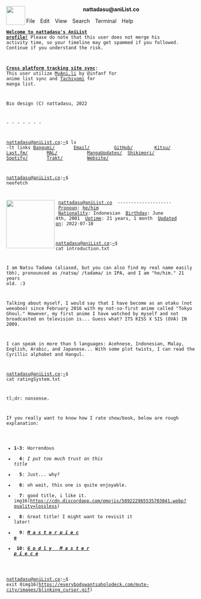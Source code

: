 <p align=center><img src="https://media.discordapp.net/attachments/591889046020554772/962620044041404446/windowbutton.png" width=50 align="left"><b>nattadasu&commat;aniList.co</b></p>File&emsp;Edit&emsp;View&emsp;Search&emsp;Terminal&emsp;Help

<code>[**Welcome to nattadasu's AniList profile!**]()
Please do note that this user does not merge his activity time, so your timeline may get spammed if you followed. Continue if you understand the risk.

[**Cross platform tracking site sync**]():
This user utilize [MyAni.li](https://myani.li) by @infanf for anime list sync and [Tachiyomi](https://tachiyomi.org/) for manga list.

Bio design (C) nattadasu, 2022

&dash; &dash; &dash; &dash; &dash; &dash; &dash;

[nattadasu@aniList.co]():[~]()$ ls -lt links
[Bangumi/](https://bgm.tv/user/nattadasu)&emsp;&emsp;&emsp;&emsp;&emsp;&emsp;&emsp;[Email/](mailto:hello@nattadasu.my.id)&emsp;&emsp;&emsp;&emsp;&emsp;&emsp;&emsp;&emsp;&emsp;[GitHub/](https://github.com/nattadasu)&emsp;&emsp;&emsp;&emsp;&emsp;&emsp;&emsp;&emsp;[Kitsu/](https://kitsu.io/nattadasu)&emsp;&emsp;&emsp;&emsp;&emsp;&emsp;&emsp;&emsp;&emsp;[Last.fm/](https://www.last.fm/user/nattadasu)&emsp;&emsp;&emsp;&emsp;&emsp;&emsp;&emsp;[MAL/](https://myanimelist.net/profile/nattadasu)&emsp;&emsp;&emsp;&emsp;&emsp;&emsp;&emsp;&emsp;&emsp;&emsp;&emsp;[MangaUpdates/](https://www.mangaupdates.com/member/qfad9yk/nattadasu)&emsp;&emsp;[Shikimori/](https://shikimori.one/nattadasu)&emsp;&emsp;&emsp;&emsp;&emsp;[Spotify/](https://open.spotify.com/user/nattadasu)&emsp;&emsp;&emsp;&emsp;&emsp;&emsp;&emsp;[Trakt/](https://trakt.tv/users/nattadasu)&emsp;&emsp;&emsp;&emsp;&emsp;&emsp;&emsp;&emsp;&emsp;[Website/](https://nattadasu.my.id/)&emsp;&emsp;&emsp;&emsp;&emsp;&emsp;&emsp;

[nattadasu@aniList.co]():[~]()$ neofetch

<img src="https://s4.anilist.co/file/anilistcdn/user/avatar/large/b74392-XkexckIDxlcd.png" width="128" align="left">&emsp;[nattadasu]()@[aniList.co]()
&emsp;&dash;&dash;&dash;&dash;&dash;&dash;&dash;&dash;&dash;&dash;&dash;&dash;&dash;&dash;&dash;&dash;&dash;&dash;&dash;&dash;
&emsp;[Pronoun](): [he/him](https://pronoundb.org/api/v1/lookup?platform=github&id=49780229)
&emsp;[Nationality](): Indonesian
&emsp;[Birthday](): June 4th, 2001
&emsp;[Uptime](): 21 years, 1 month
&emsp;[Updated on](): 2022-07-10

[nattadasu@aniList.co]():[~]()$ cat introduction.txt

I am Natsu Tadama (aliased, but you can also find my real name easily tbh), pronounced as /natsɯ/ /tadama/ in IPA, and I am "he/him." 21 years old. :3

Talking about myself, I would say that I have become as an otaku (not weeaboo) since February 2016 with my not-so-first anime called "Tokyo Ghoul." However, my first anime I have watched by myself and not broadcasted on television is... Guess what? ITS KISS X SIS (OVA) IN 2009.

I can speak in more than 5 languages: Acehnese, Indonesian, Malay, English, Arabic, and Japanese... With some plot twists, I can read the Cyrillic alphabet and Hangul. 

[nattadasu@aniList.co]():[~]()$ cat ratingSystem.txt

tl;dr: nonsense.

If you really want to know how I rate show/book, below are rough explanation:
 - **1-3**: Horrendous
 - &emsp;&emsp;**4**: *I put too much trust on this title*
 - &emsp;&emsp;**5**: Just... why?
 - &emsp;&emsp;**6**: oh wait, this one is quite enjoyable.
 - &emsp;&emsp;**7**: good title, i like it. img16(https://cdn.discordapp.com/emojis/589222965535703041.webp?quality=lossless)
 - &emsp;&emsp;**8**: Great title! I might want to revisit it later!
 - &emsp;&emsp;**9**: [***M a s t e r p i e c e***]()
 - &emsp;**10**: [***G o d l y&emsp;&emsp;&emsp;M a s t e r p i e c e***]()

[nattadasu@aniList.co]():[~]()$ exit 0img16(https://everybodywantsaholodeck.com/mute-city/images/blinking_cursor.gif)
</code>
